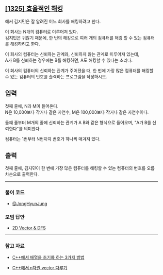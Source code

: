 ## [[1325] 효율적인 해킹](https://www.acmicpc.net/problem/1325)
해커 김지민은 잘 알려진 어느 회사를 해킹하려고 한다. 

이 회사는 N개의 컴퓨터로 이루어져 있다. 
<br>
김지민은 귀찮기 때문에, 한 번의 해킹으로 여러 개의 컴퓨터를 해킹 할 수 있는 컴퓨터를 해킹하려고 한다.

이 회사의 컴퓨터는 신뢰하는 관계와, 신뢰하지 않는 관계로 이루어져 있는데,
<br> A가 B를 신뢰하는 경우에는 B를 해킹하면, A도 해킹할 수 있다는 소리다.

이 회사의 컴퓨터의 신뢰하는 관계가 주어졌을 때, 한 번에 가장 많은 컴퓨터를 해킹할 수 있는 컴퓨터의 번호를 출력하는 프로그램을 작성하시오.
## 입력
첫째 줄에, N과 M이 들어온다. 
<br>
N은 10,000보다 작거나 같은 자연수, M은 100,000보다 작거나 같은 자연수이다. 

둘째 줄부터 M개의 줄에 신뢰하는 관계가 A B와 같은 형식으로 들어오며, "A가 B를 신뢰한다"를 의미한다. 

컴퓨터는 1번부터 N번까지 번호가 하나씩 매겨져 있다.
## 출력
첫째 줄에, 김지민이 한 번에 가장 많은 컴퓨터를 해킹할 수 있는 컴퓨터의 번호를 오름차순으로 출력한다.

***

### 풀이 코드

- [@JongHyunJung](https://github.com/almond0115/Algorithm-CodingTest/blob/main/BackJoon/DFS%2CBFS/1325/jjh.cpp)

### 모범 답안

- [2D Vector & DFS](https://github.com/almond0115/Algorithm-CodingTest/blob/main/BackJoon/DFS%2CBFS/1325/solution_1.cpp)

***

### 참고 자료

* [C++에서 배열을 초기화 하는 3가지 방법](https://almond0115.tistory.com/entry/C에서-배열을-초기화-하는-3가지-방법)

* [C++에서 n차원 vector 다루기](https://almond0115.tistory.com/entry/C에서-n차원-vector-다루기)